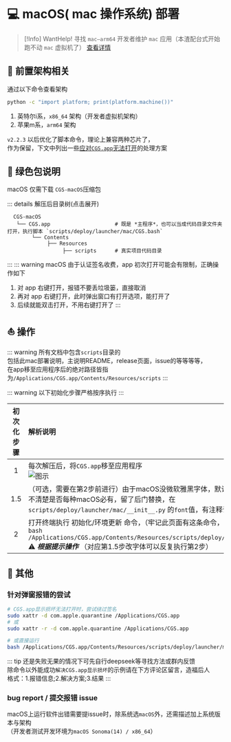 # 💻 macOS( mac 操作系统) 部署

> [!Info] WantHelp!
> 寻找 `mac—arm64` 开发者维护 `mac` 应用（本渣配台式开始跑不动 `mac` 虚拟机了） [查看详情](
  https://github.com/jasoneri/ComicGUISpider/issues/35)

## 🚩 前置架构相关

通过以下命令查看架构

```bash
python -c "import platform; print(platform.machine())"
```

1. 英特尔i系，`x86_64` 架构（开发者虚拟机架构）  
2. 苹果m系，`arm64` 架构

`v2.2.3` 以后优化了脚本命令，理论上兼容两种芯片了，  
作为保留，下文中列出一些[应对`CGS.app`无法打开](#针对弹窗报错的尝试)的处理方案  

## 📑 绿色包说明

macOS 仅需下载 `CGS-macOS`压缩包

::: details 解压后目录树(点击展开)

```text
  CGS-macOS
   └── CGS.app                     # 既是 *主程序*，也可以当成代码目录文件夹打开，执行脚本 `scripts/deploy/launcher/mac/CGS.bash`  
        └── Contents
             ├── Resources
                  ├── scripts      # 真实项目代码目录
```

:::
::: warning macOS 由于认证签名收费，app 初次打开可能会有限制，正确操作如下

1. 对 app 右键打开，报错不要丢垃圾篓，直接取消
2. 再对 app 右键打开，此时弹出窗口有打开选项，能打开了
3. 后续就能双击打开，不用右键打开了
:::

## ⛵️ 操作

::: warning 所有文档中包含`scripts`目录的  
包括此mac部署说明，主说明README，release页面，issue的等等等等，  
在app移至应用程序后的绝对路径皆指为`/Applications/CGS.app/Contents/Resources/scripts`
:::

::: warning 以下初始化步骤严格按序执行
:::

|   初次化步骤    | 解析说明                                                                                                                                                                                                                                                                           |
|:------:|:-------------------------------------------------------------------------------------------------------------------------------------------------------------------------------------------------------------------------------------------------------------------------------|
| 1   | 每次解压后，将`CGS.app`移至应用程序<br/> ![图示](../assets/img/deploy/mac-app-move.jpg)|
| 1.5   | （可选，需要在第2步前进行）由于macOS没微软雅黑字体，默认替换成`冬青黑体简体中文`<br/>不清楚是否每种macOS必有，留了后门替换，在 `scripts/deploy/launcher/mac/__init__.py` 的`font`值，有注释说明 |
| 2   | 打开终端执行 初始化/环境更新 命令，（牢记此页面有这条命令，经常用）<br>`bash /Applications/CGS.app/Contents/Resources/scripts/deploy/launcher/mac/init.bash`<br/>⚠️ _**根据提示操作**_ （对应第1.5步改字体可以反复执行第2步） |

## 🔰 其他

### 针对弹窗报错的尝试

```bash
# CGS.app显示损坏无法打开时，尝试绕过签名 
sudo xattr -d com.apple.quarantine /Applications/CGS.app
# 或
sudo xattr -r -d com.apple.quarantine /Applications/CGS.app

# 或直接运行
bash /Applications/CGS.app/Contents/Resources/scripts/deploy/launcher/mac/CGS.bash
```

::: tip 还是失败无果的情况下可先自行deepseek等寻找方法或群内反馈  
除命令以外能成功`解决CGS.app显示损坏`的示例请在下方评论区留言，造福后人  
格式：1.报错信息;2.解决方案;3.结果
:::

### bug report / 提交报错 issue

macOS上运行软件出错需要提issue时，除系统选`macOS`外，还需描述加上系统版本与架构  
（开发者测试开发环境为`macOS Sonoma(14) / x86_64`）
